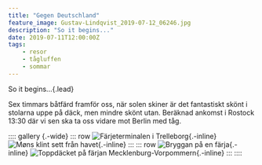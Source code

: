 ```yaml
---
title: "Gegen Deutschland"
feature_image: Gustav-Lindqvist_2019-07-12_06246.jpg
description: "So it begins..."
date: 2019-07-11T12:00:00Z
tags:
    - resor
    - tågluffen
    - sommar
---
```


So it begins...{.lead}

Sex timmars båtfärd framför oss, när solen skiner är det fantastiskt skönt i stolarna uppe på däck, men mindre skönt utan. Beräknad ankomst i Rostock 13:30 där vi sen ska ta oss vidare mot Berlin med tåg.

:::: gallery {.-wide}
::: row
![Färjeterminalen i Trelleborg](Gustav-Lindqvist_2019-07-12_06202.jpg){.-inline}
![Møns klint sett från havet](Gustav-Lindqvist_2019-07-12_06244-Pano.jpg){.-inline}
:::
::: row
![Bryggan på en färja](Gustav-Lindqvist_2019-07-12_06246.jpg){.-inline}
![Toppdäcket på färjan Mecklenburg-Vorpommern](Gustav-Lindqvist_2019-07-12_06220.jpg){.-inline}
:::
::::
